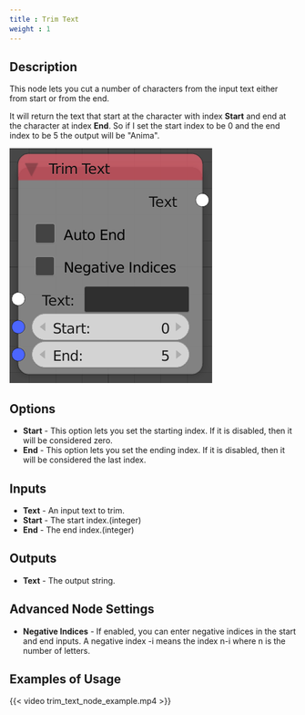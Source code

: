 ```yaml
---
title : Trim Text
weight : 1
---
```


## Description

This node lets you cut a number of characters from the input text either
from start or from the end.

It will return the text that start at the character with index **Start**
and end at the character at index **End**. So if I set the start index
to be 0 and the end index to be 5 the output will be "Anima".

![image](trim_text_node.png)

## Options

  - **Start** - This option lets you set the starting index. If it is
    disabled, then it will be considered zero.
  - **End** - This option lets you set the ending index. If it is
    disabled, then it will be considered the last index.

## Inputs

  - **Text** - An input text to trim.
  - **Start** - The start index.(integer)
  - **End** - The end index.(integer)

## Outputs

  - **Text** - The output string.

## Advanced Node Settings

  - **Negative Indices** - If enabled, you can enter negative indices in
    the start and end inputs. A negative index
    <span class="title-ref">-i</span> means the index
    <span class="title-ref">n-i</span> where
    <span class="title-ref">n</span> is the number of letters.

## Examples of Usage

{{< video trim_text_node_example.mp4 >}}
